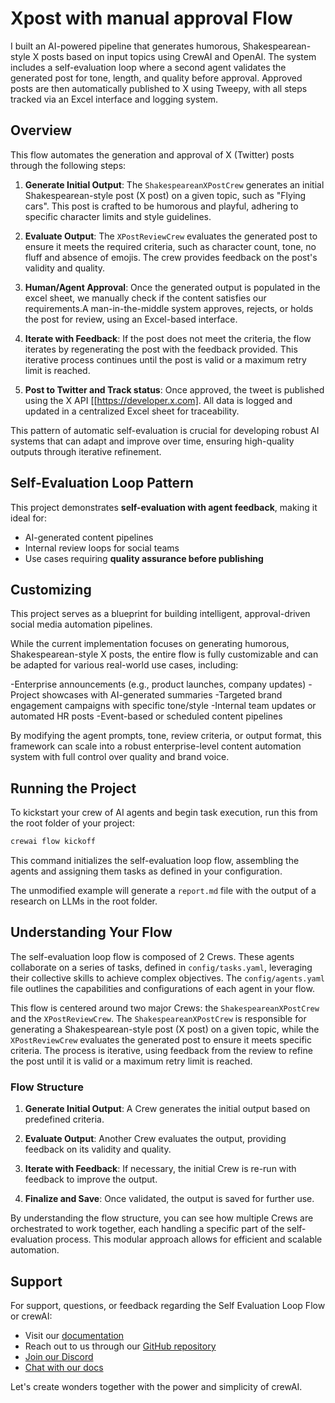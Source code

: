 # Xpost with manual approval Flow

I built an AI-powered pipeline that generates humorous, Shakespearean-style X posts based on input topics using CrewAI and OpenAI. The system includes a self-evaluation loop where a second agent validates the generated post for tone, length, and quality before approval. Approved posts are then automatically published to X using Tweepy, with all steps tracked via an Excel interface and logging system.

## Overview

This flow automates the generation and approval of X (Twitter) posts through the following steps:

1. **Generate Initial Output**: The `ShakespeareanXPostCrew` generates an initial Shakespearean-style post (X post) on a given topic, such as "Flying cars". This post is crafted to be humorous and playful, adhering to specific character limits and style guidelines.

2. **Evaluate Output**: The `XPostReviewCrew` evaluates the generated post to ensure it meets the required criteria, such as character count, tone, no fluff and absence of emojis. The crew provides feedback on the post's validity and quality.

3. **Human/Agent Approval**: Once the generated output is populated in the excel sheet, we manually check if the content satisfies our requirements.A man-in-the-middle system approves, rejects, or holds the post for review, using an Excel-based interface.

4. **Iterate with Feedback**: If the post does not meet the criteria, the flow iterates by regenerating the post with the feedback provided. This iterative process continues until the post is valid or a maximum retry limit is reached.

5. **Post to Twitter and Track status**: Once approved, the tweet is published using the X API [[https://developer.x.com]. All data is logged and updated in a centralized Excel sheet for traceability.

This pattern of automatic self-evaluation is crucial for developing robust AI systems that can adapt and improve over time, ensuring high-quality outputs through iterative refinement.

## Self-Evaluation Loop Pattern

This project demonstrates **self-evaluation with agent feedback**, making it ideal for:

- AI-generated content pipelines
- Internal review loops for social teams
- Use cases requiring **quality assurance before publishing**

## Customizing

This project serves as a blueprint for building intelligent, approval-driven social media automation pipelines.

While the current implementation focuses on generating humorous, Shakespearean-style X posts, the entire flow is fully customizable and can be adapted for various real-world use cases, including:

-Enterprise announcements (e.g., product launches, company updates)
-Project showcases with AI-generated summaries
-Targeted brand engagement campaigns with specific tone/style
-Internal team updates or automated HR posts
-Event-based or scheduled content pipelines

By modifying the agent prompts, tone, review criteria, or output format, this framework can scale into a robust enterprise-level content automation system with full control over quality and brand voice.

## Running the Project

To kickstart your crew of AI agents and begin task execution, run this from the root folder of your project:
    
```bash
crewai flow kickoff 
```


This command initializes the self-evaluation loop flow, assembling the agents and assigning them tasks as defined in your configuration.

The unmodified example will generate a `report.md` file with the output of a research on LLMs in the root folder.

## Understanding Your Flow

The self-evaluation loop flow is composed of 2 Crews. These agents collaborate on a series of tasks, defined in `config/tasks.yaml`, leveraging their collective skills to achieve complex objectives. The `config/agents.yaml` file outlines the capabilities and configurations of each agent in your flow.

This flow is centered around two major Crews: the `ShakespeareanXPostCrew` and the `XPostReviewCrew`. The `ShakespeareanXPostCrew` is responsible for generating a Shakespearean-style post (X post) on a given topic, while the `XPostReviewCrew` evaluates the generated post to ensure it meets specific criteria. The process is iterative, using feedback from the review to refine the post until it is valid or a maximum retry limit is reached.

### Flow Structure

1. **Generate Initial Output**: A Crew generates the initial output based on predefined criteria.

2. **Evaluate Output**: Another Crew evaluates the output, providing feedback on its validity and quality.

3. **Iterate with Feedback**: If necessary, the initial Crew is re-run with feedback to improve the output.

4. **Finalize and Save**: Once validated, the output is saved for further use.

By understanding the flow structure, you can see how multiple Crews are orchestrated to work together, each handling a specific part of the self-evaluation process. This modular approach allows for efficient and scalable automation.

## Support

For support, questions, or feedback regarding the Self Evaluation Loop Flow or crewAI:

- Visit our [documentation](https://docs.crewai.com)
- Reach out to us through our [GitHub repository](https://github.com/joaomdmoura/crewai)
- [Join our Discord](https://discord.com/invite/X4JWnZnxPb)
- [Chat with our docs](https://chatg.pt/DWjSBZn)

Let's create wonders together with the power and simplicity of crewAI.
